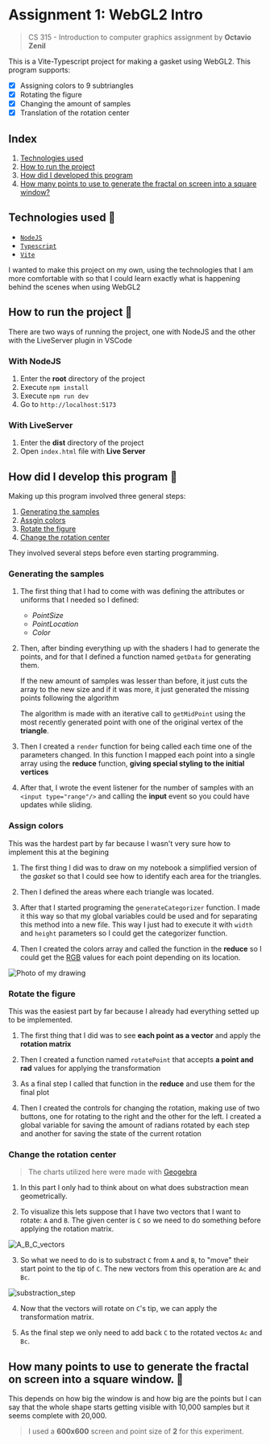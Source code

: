 # Assignment 1: WebGL2 Intro
> CS 315 - Introduction to computer graphics assignment by **Octavio Zenil**

This is a Vite-Typescript project for making a gasket using WebGL2. This program supports:
- [x] Assigning colors to 9 subtriangles
- [x] Rotating the figure
- [x] Changing the amount of samples
- [x] Translation of the rotation center

## Index
1. [Technologies used](#technologies-used)
2. [How to run the project](#how-to-run-the-project)
3. [How did I developed this program](#how-did-i-develop-this-program)
4. [How many points to use to generate the fractal on screen into a square window?](#how-many-points-to-use-to-generate-the-fractal-on-screen-into-a-square-window)





## Technologies used :link:
- [`NodeJS`](https://nodejs.org/en)
- [`Typescript`](https://www.typescriptlang.org/)
- [`Vite`](https://vite.dev/)

I wanted to make this project on my own, using the technologies that I am more comfortable with so that I could learn exactly what is happening behind the scenes when using WebGL2

## How to run the project :link:
There are two ways of running the project, one with NodeJS and the other with the LiveServer plugin in VSCode

### With NodeJS
1. Enter the **root** directory of the project
2. Execute `npm install`
3. Execute `npm run dev`
4. Go to `http://localhost:5173`

### With LiveServer
1. Enter the **dist** directory of the project
2. Open `index.html` file with **Live Server**


## How did I develop this program :link:
Making up this program involved three general steps:
1. [Generating the samples](#generating-the-samples)
2. [Assgin colors](#assign-colors)
3. [Rotate the figure](#rotate-the-figure)
4. [Change the rotation center](#change-the-rotation-center)

They involved several steps before even starting programming.

### Generating the samples
1. The first thing that I had to come with was defining the attributes or uniforms that I needed so I defined:
    * _PointSize_
    * _PointLocation_
    * _Color_

2. Then, after binding everything up with the shaders I had to generate the points, and for that I defined a function named `getData` for generating them.

    If the new amount of samples was lesser than before, it just cuts the array to the new size and if it was more, it just generated the missing points following the algorithm

    The algorithm is made with an iterative call to `getMidPoint` using the most recently generated point with one of the original vertex of the **triangle**.

3. Then I created a `render` function for being called each time one of the parameters changed. In this function I mapped each point into a single array using the **reduce** function, **giving special styling to the initial vertices**

4. After that, I wrote the event listener for the number of samples with an `<input type="range"/>` and calling the **input** event so you could have updates while sliding.

### Assign colors
This was the hardest part by far because I wasn't very sure how to implement this at the begining

1. The first thing I did was to draw on my notebook a simplified version of the _gasket_ so that I could see how to identify each area for the triangles.

2. Then I defined the areas where each triangle was located.

3. After that I started programing the `generateCategorizer` function. I made it this way so that my global variables could be used and for separating this method into a new file. This way I just had to execute it with `width` and `height` parameters so I could get the categorizer function.

4. Then I created the colors array and called the function in the **reduce** so I could get the <ins>RGB</ins> values for each point depending on its location.

![Photo of my drawing](./public/gasket_drawing.jpg)



### Rotate the figure

This was the easiest part by far because I already had everything setted up to be implemented.

1. The first thing that I did was to see **each point as a vector** and apply the **rotation matrix**

2. Then I created a function named `rotatePoint` that accepts **a point and rad** values for applying the transformation

3. As a final step I called that function in the **reduce** and use them for the final plot

4. Then I created the controls for changing the rotation, making use of two buttons, one for rotating to the right and the other for the left. I created a global variable for saving the amount of radians rotated by each step and another for saving the state of the current rotation


### Change the rotation center

> The charts utilized here were made with [Geogebra](https://geogebra.org)

1. In this part I only had to think about on what does substraction mean geometrically.

2. To visualize this lets suppose that I have two vectors that I want to rotate: `A` and `B`. The given center is `C` so we need to do something before applying the rotation matrix.

![A_B_C_vectors](./public/geogebra1.png)

3. So what we need to do is to substract `C` from `A` and `B`, to "move" their start point to the tip of `C`. The new vectors from this operation are `Ac` and `Bc`.

![substraction_step](./public/geogebra2.png)

4. Now that the vectors will rotate on `C`'s tip, we can apply the transformation matrix.

5. As the final step we only need to add back `C` to the rotated vectos `Ac` and `Bc`.


## How many points to use to generate the fractal on screen into a square window. :link:
This depends on how big the window is and how big are the points but I can say that the whole shape starts getting visible with 10,000 samples but it seems complete with 20,000. 

> I used a **600x600** screen and point size of **2** for this experiment. 